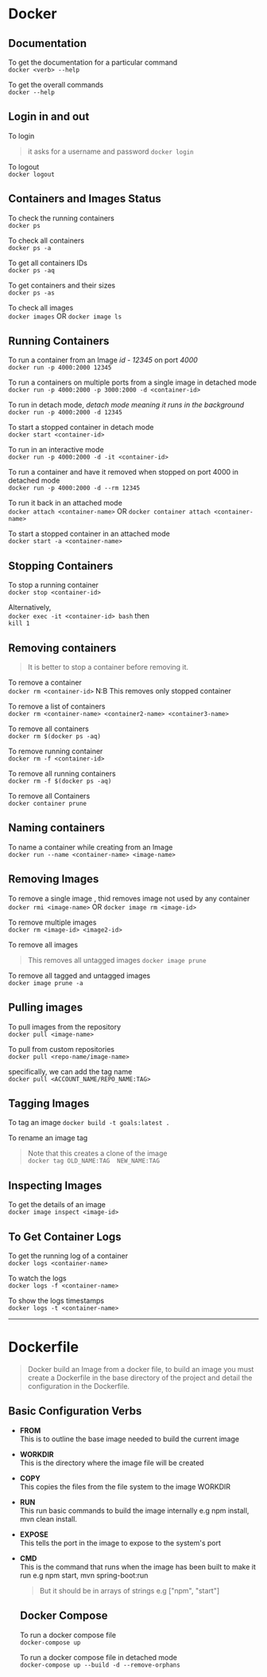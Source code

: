 # Docker

## Documentation  


To get the documentation for a particular command  
`docker <verb> --help`

To get the overall commands  
`docker --help`

## Login in and out  

To login  
> it asks for a username and password
`docker login`

To logout  
`docker logout`


## Containers and Images Status

To check the running containers  
`docker ps`

To check all containers  
`docker ps -a`

To get all containers IDs  
`docker ps -aq`

To get containers and their sizes  
`docker ps -as`

To check all images  
`docker images` OR `docker image ls` 

## Running Containers  

To run a container from an Image *id* - *12345* on port *4000*  
`docker run -p 4000:2000 12345`

To run a containers on multiple ports from a single image in detached mode  
`docker run -p 4000:2000 -p 3000:2000 -d <container-id>`

To run in detach mode, *detach mode meaning it runs in the background*   
`docker run -p 4000:2000 -d 12345`

To start a stopped container in detach mode  
`docker start <container-id>`

To run in an interactive mode  
`docker run -p 4000:2000 -d -it <container-id>`

To run a container and have it removed when stopped  on port 4000 in detached mode  
`docker run -p 4000:2000 -d --rm 12345`

To run it back in an attached mode  
`docker attach <container-name>` OR `docker container attach <container-name>`

To start a stopped container in an attached mode  
`docker start -a <container-name>`


## Stopping Containers  

To stop a running container  
`docker stop <container-id>`

Alternatively,  
`docker exec -it <container-id> bash` then  
`kill 1`


## Removing containers  
> It is better to stop a container before removing it.

To remove a container  
`docker rm <container-id>`
N:B This removes only stopped container


To remove a list of containers  
`docker rm <container-name> <container2-name> <container3-name>`

To remove all containers  
`docker rm $(docker ps -aq)`

To remove running container  
`docker rm -f <container-id>`

To remove all running containers   
`docker rm -f $(docker ps -aq)`

To remove all Containers  
`docker container prune`


## Naming containers  

To name a container while creating from an Image  
`docker run --name <container-name> <image-name>`

## Removing Images  

To remove a single image , thid removes image not used by any container  
`docker rmi <image-name>` OR `docker image rm <image-id>`

To remove multiple images  
`docker rm <image-id> <image2-id>`

To remove all images  
> This removes all untagged images 
`docker image prune`

To remove all tagged and untagged images   
`docker image prune -a`

## Pulling images 

To pull images from the repository  
`docker pull <image-name>`

To pull from custom repositories  
`docker pull <repo-name/image-name>`

specifically, we can add the tag name  
`docker pull <ACCOUNT_NAME/REPO_NAME:TAG>`


## Tagging Images

To tag an image 
`docker build -t goals:latest .`

To rename an image tag    
> Note that this creates a clone of the image    
`docker tag OLD_NAME:TAG  NEW_NAME:TAG`  


## Inspecting Images

To get the details of an image  
`docker image inspect <image-id>`


## To Get Container Logs 

To get the running log of a container  
`docker logs <container-name>`

To watch the logs   
`docker logs -f <container-name>`

To show the logs timestamps  
`docker logs -t <container-name>`

---

# Dockerfile  

> Docker build an Image from a docker file, to build an image you must create a Dockerfile in the base directory of the project and detail the configuration in the Dockerfile.

## Basic Configuration Verbs  

* **FROM**   
This is to outline the base image needed to build the current image


* **WORKDIR**  
This is the directory where the image file will be created

* **COPY**   
This copies the files from the file system to the image WORKDIR

* **RUN**  
  This run basic commands to build the image internally e.g npm install, mvn clean install.

* **EXPOSE**   
  This tells the port in the image to expose to the system's port

* **CMD**  
  This is the command that runs when the image has been built to make it run e.g npm start, mvn spring-boot:run 
  > But it should be in arrays of strings e.g ["npm", "start"]


  ## Docker Compose

  To run a docker compose file  
  `docker-compose up`

    To run a docker compose file in detached mode  
  `docker-compose up --build -d --remove-orphans`
